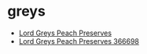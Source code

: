 # greys

 * [Lord Greys Peach Preserves](../../index/l/lord-greys-peach-preserves-366698.json)
 * [Lord Greys Peach Preserves 366698](../../index/l/lord-greys-peach-preserves-366698.json)
